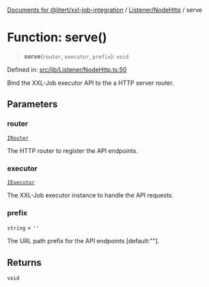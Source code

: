 [Documents for @litert/xxl-job-integration](../../../index.md) / [Listener/NodeHttp](../index.md) / serve

# Function: serve()

> **serve**(`router`, `executor`, `prefix`): `void`

Defined in: [src/lib/Listener/NodeHttp.ts:50](https://github.com/litert/xxl-job-integration.js/blob/master/src/lib/Listener/NodeHttp.ts#L50)

Bind the XXL-Job executor API to the a HTTP server router.

## Parameters

### router

[`IRouter`](../interfaces/IRouter.md)

The HTTP router to register the API endpoints.

### executor

[`IExecutor`](../../../Executor/Typings/interfaces/IExecutor.md)

The XXL-Job executor instance to handle the API requests.

### prefix

`string` = `''`

The URL path prefix for the API endpoints [default:""].

## Returns

`void`
